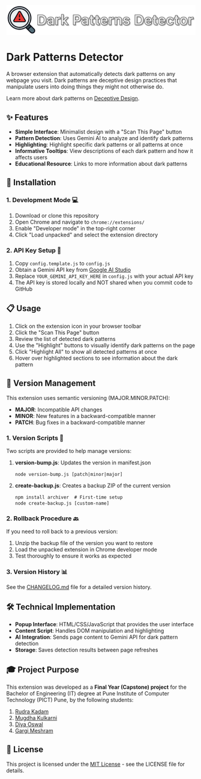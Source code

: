 ![Dark Patterns Detector](Title.png)

# Dark Patterns Detector

A browser extension that automatically detects dark patterns on any webpage you visit. Dark patterns are deceptive design practices that manipulate users into doing things they might not otherwise do.

Learn more about dark patterns on [Deceptive Design](https://www.deceptive.design/). 

## ✨ Features

- **Simple Interface**: Minimalist design with a "Scan This Page" button
- **Pattern Detection**: Uses Gemini AI to analyze and identify dark patterns
- **Highlighting**: Highlight specific dark patterns or all patterns at once
- **Informative Tooltips**: View descriptions of each dark pattern and how it affects users
- **Educational Resource**: Links to more information about dark patterns

## 🔧 Installation

### 1. Development Mode 💻

1. Download or clone this repository
2. Open Chrome and navigate to `chrome://extensions/`
3. Enable "Developer mode" in the top-right corner
4. Click "Load unpacked" and select the extension directory

### 2. API Key Setup 🔑

1. Copy `config.template.js` to `config.js`
2. Obtain a Gemini API key from [Google AI Studio](https://makersuite.google.com/app/apikey)
3. Replace `YOUR_GEMINI_API_KEY_HERE` in `config.js` with your actual API key
4. The API key is stored locally and NOT shared when you commit code to GitHub

## 📋 Usage

1. Click on the extension icon in your browser toolbar
2. Click the "Scan This Page" button
3. Review the list of detected dark patterns
4. Use the "Highlight" buttons to visually identify dark patterns on the page
5. Click "Highlight All" to show all detected patterns at once
6. Hover over highlighted sections to see information about the dark pattern

## 🔄 Version Management

This extension uses semantic versioning (MAJOR.MINOR.PATCH):

- **MAJOR**: Incompatible API changes
- **MINOR**: New features in a backward-compatible manner
- **PATCH**: Bug fixes in a backward-compatible manner

### 1. Version Scripts 📜

Two scripts are provided to help manage versions:

1. **version-bump.js**: Updates the version in manifest.json
   ```
   node version-bump.js [patch|minor|major]
   ```

2. **create-backup.js**: Creates a backup ZIP of the current version
   ```
   npm install archiver  # First-time setup
   node create-backup.js [custom-name]
   ```

### 2. Rollback Procedure 🔙

If you need to roll back to a previous version:

1. Unzip the backup file of the version you want to restore
2. Load the unpacked extension in Chrome developer mode
3. Test thoroughly to ensure it works as expected

### 3. Version History 📊

See the [CHANGELOG.md](CHANGELOG.md) file for a detailed version history.

## 🛠️ Technical Implementation

- **Popup Interface**: HTML/CSS/JavaScript that provides the user interface
- **Content Script**: Handles DOM manipulation and highlighting
- **AI Integration**: Sends page content to Gemini API for dark pattern detection
- **Storage**: Saves detection results between page refreshes

## 🎓 Project Purpose

This extension was developed as a **Final Year (Capstone) project** for the Bachelor of Engineering (IT) degree at Pune Institute of Computer Technology (PICT) Pune, by the following students:
1. [Rudra Kadam](https://www.linkedin.com/in/rudrkadam/)
2. [Mugdha Kulkarni](https://www.linkedin.com/in/mugdha-kulkarni-243752229/)
3. [Diya Oswal](https://www.linkedin.com/in/diya-oswal-74b003226/)
4. [Gargi Meshram](https://www.linkedin.com/in/gargi-meshram-3b0932251/)

## 📄 License

This project is licensed under the [MIT License](LICENSE) - see the LICENSE file for details.
